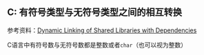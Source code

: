 ## C: 有符号类型与无符号类型之间的相互转换

参考资料：[Dynamic Linking of Shared Libraries with Dependencies](https://stackoverflow.com/questions/26619897/dynamic-linking-of-shared-libraries-with-dependencies)



C语言中有符号数与无符号数都是整数或者`char`（也可以视为整数）



